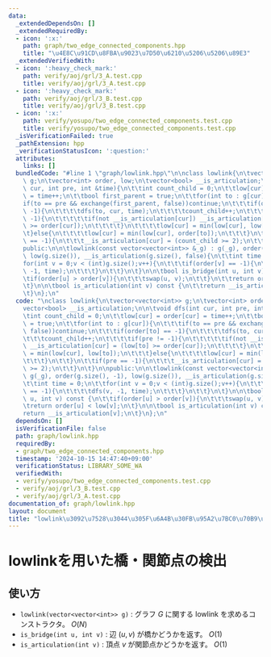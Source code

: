 ```yaml
---
data:
  _extendedDependsOn: []
  _extendedRequiredBy:
  - icon: ':x:'
    path: graph/two_edge_connected_components.hpp
    title: "\u4E8C\u91CD\u8FBA\u9023\u7D50\u6210\u5206\u5206\u89E3"
  _extendedVerifiedWith:
  - icon: ':heavy_check_mark:'
    path: verify/aoj/grl/3_A.test.cpp
    title: verify/aoj/grl/3_A.test.cpp
  - icon: ':heavy_check_mark:'
    path: verify/aoj/grl/3_B.test.cpp
    title: verify/aoj/grl/3_B.test.cpp
  - icon: ':x:'
    path: verify/yosupo/two_edge_connected_components.test.cpp
    title: verify/yosupo/two_edge_connected_components.test.cpp
  _isVerificationFailed: true
  _pathExtension: hpp
  _verificationStatusIcon: ':question:'
  attributes:
    links: []
  bundledCode: "#line 1 \"graph/lowlink.hpp\"\n\nclass lowlink{\n\tvector<vector<int>>\
    \ g;\n\tvector<int> order, low;\n\tvector<bool> __is_articulation;\n\n\tvoid dfs(int\
    \ cur, int pre, int &time){\n\t\tint count_child = 0;\n\t\tlow[cur] = order[cur]\
    \ = time++;\n\t\tbool first_parent = true;\n\t\tfor(int to : g[cur]){\n\t\t\t\
    if(to == pre && exchange(first_parent, false))continue;\n\t\t\tif(order[to] ==\
    \ -1){\n\t\t\t\tdfs(to, cur, time);\n\t\t\t\tcount_child++;\n\t\t\t\tif(pre !=\
    \ -1){\n\t\t\t\t\tif(not __is_articulation[cur]) __is_articulation[cur] = (low[to]\
    \ >= order[cur]);\n\t\t\t\t}\n\t\t\t\tlow[cur] = min(low[cur], low[to]);\n\t\t\
    \t}else{\n\t\t\t\tlow[cur] = min(low[cur], order[to]);\n\t\t\t}\n\t\t}\n\t\tif(pre\
    \ == -1){\n\t\t\t__is_articulation[cur] = (count_child >= 2);\n\t\t}\n\t}\n\n\
    public:\n\n\tlowlink(const vector<vector<int>> &_g) : g(_g), order(g.size(), -1),\
    \ low(g.size()), __is_articulation(g.size(), false){\n\t\tint time = 0;\n\t\t\
    for(int v = 0;v < (int)g.size();v++){\n\t\t\tif(order[v] == -1){\n\t\t\t\tdfs(v,\
    \ -1, time);\n\t\t\t}\n\t\t}\n\t}\n\n\tbool is_bridge(int u, int v) const {\n\t\
    \tif(order[u] > order[v]){\n\t\t\tswap(u, v);\n\t\t}\n\t\treturn order[u] < low[v];\n\
    \t}\n\n\tbool is_articulation(int v) const {\n\t\treturn __is_articulation[v];\n\
    \t}\n};\n"
  code: "\nclass lowlink{\n\tvector<vector<int>> g;\n\tvector<int> order, low;\n\t\
    vector<bool> __is_articulation;\n\n\tvoid dfs(int cur, int pre, int &time){\n\t\
    \tint count_child = 0;\n\t\tlow[cur] = order[cur] = time++;\n\t\tbool first_parent\
    \ = true;\n\t\tfor(int to : g[cur]){\n\t\t\tif(to == pre && exchange(first_parent,\
    \ false))continue;\n\t\t\tif(order[to] == -1){\n\t\t\t\tdfs(to, cur, time);\n\t\
    \t\t\tcount_child++;\n\t\t\t\tif(pre != -1){\n\t\t\t\t\tif(not __is_articulation[cur])\
    \ __is_articulation[cur] = (low[to] >= order[cur]);\n\t\t\t\t}\n\t\t\t\tlow[cur]\
    \ = min(low[cur], low[to]);\n\t\t\t}else{\n\t\t\t\tlow[cur] = min(low[cur], order[to]);\n\
    \t\t\t}\n\t\t}\n\t\tif(pre == -1){\n\t\t\t__is_articulation[cur] = (count_child\
    \ >= 2);\n\t\t}\n\t}\n\npublic:\n\n\tlowlink(const vector<vector<int>> &_g) :\
    \ g(_g), order(g.size(), -1), low(g.size()), __is_articulation(g.size(), false){\n\
    \t\tint time = 0;\n\t\tfor(int v = 0;v < (int)g.size();v++){\n\t\t\tif(order[v]\
    \ == -1){\n\t\t\t\tdfs(v, -1, time);\n\t\t\t}\n\t\t}\n\t}\n\n\tbool is_bridge(int\
    \ u, int v) const {\n\t\tif(order[u] > order[v]){\n\t\t\tswap(u, v);\n\t\t}\n\t\
    \treturn order[u] < low[v];\n\t}\n\n\tbool is_articulation(int v) const {\n\t\t\
    return __is_articulation[v];\n\t}\n};\n"
  dependsOn: []
  isVerificationFile: false
  path: graph/lowlink.hpp
  requiredBy:
  - graph/two_edge_connected_components.hpp
  timestamp: '2024-10-15 14:47:40+09:00'
  verificationStatus: LIBRARY_SOME_WA
  verifiedWith:
  - verify/yosupo/two_edge_connected_components.test.cpp
  - verify/aoj/grl/3_B.test.cpp
  - verify/aoj/grl/3_A.test.cpp
documentation_of: graph/lowlink.hpp
layout: document
title: "lowlink\u3092\u7528\u3044\u305F\u6A4B\u30FB\u95A2\u7BC0\u70B9\u306E\u691C\u51FA"
---
```


# lowlinkを用いた橋・関節点の検出

## 使い方

- ``lowlink(vector<vector<int>> g)`` : グラフ $G$ に関する lowlink を求めるコンストラクタ。 $O(N)$
- ``is_bridge(int u, int v)`` : 辺 $(u, v)$ が橋かどうかを返す。 $O(1)$
- ``is_articulation(int v)`` : 頂点 $v$ が関節点かどうかを返す。 $O(1)$
